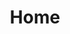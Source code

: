 ---
layout: home
title: Home
desc: Documentation for Fajny CSS. Build responsive web projects with Fajny CSS, a simple and lightweight SCSS Framework with a lot of components.
cover: cover-parallax.jpg
headline: The last SCSS Framework you will ever need!
title_install: Install Fajny CSS in your project
title_why: Why choosing Fajny CSS?
cards:
 - title: Built with SCSS
   image: sass-logo.svg
   text: This Framework is entirely built in SCSS, to ease the development!
   link: https://sass-lang.com/
   external_link: true
   text_link: Learn More about SCSS
 - title: Compile with Grunt
   image: grunt.svg
   text: Don't bother to compile everytime SCSS, Grunt does it automatically!
   link: https://gruntjs.com/
   external_link: true
   text_link: Learn More about Grunt
 - title: Totally Free
   image: logo-free-license.svg
   text: You can use everything for free, without having to credit us!
   link: /getting-started.html
   external_link: false
   text_link: Start using Fajny CSS
 - title: Fully responsive
   image: logo-responsive.svg
   text: You won't have to adapt all the components to the different screens, it's done already!
   link: /getting-started.html
   external_link: false
   text_link: Start using Fajny CSS
---